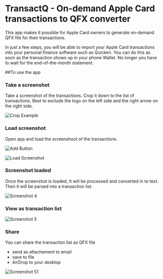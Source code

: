 # TransactQ - On-demand Apple Card transactions to QFX converter

This app makes it possible for Apple Card owners to generate on-demand QFX file for their transactions. 

In just a few steps, you will be able to import your Apple Card transactions into your personal finance software such as Quicken. You can do this as soon as the transaction shows up in your phone Wallet. No longer you have to wait for the end-of-the-month statement.

##To use the app

### Take a screenshot
Take a screenshot of the transactions. Crop it down to the list of transactions. Best to exclude the logo on the left side and the right arrow on the right side.

![Crop Example](crop.png)
### Load screenshot
Open app and load the screenshoot of the transactions.

![Add Button](1.png)

![Load Screenshot](2.png)

### Screenshot loaded
Once the screenshot is loaded, It will be processed and converted in to text. Then it will be parsed into a transaction list.

![Screenshot 4](4.png)

### View as transaction list

![Screenshot 5](5.png)

### Share
You can share the transaction list as QFX file 
  * send as attachement to email
  * save to file
  * AirDrop to your desktop 

![Screenshot 51](51.png)

